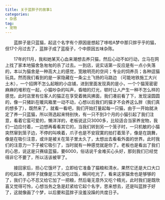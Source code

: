 ```yaml
---
title: 关于蓝胖子的故事1
categories:
- 杂感
tag:
- 宠物
---
```

&emsp;&emsp;蓝胖子是只蓝猫，起这个名字有个原因是想起了哆啦A梦中那只胖乎乎的猫，但17个月过去了，蓝胖子成了蓝瘦子，个中原因五味杂陈。

&emsp;&emsp;17年的11月，我和她某天心血来潮想去养只猫，然后心动不如行动，立马在网上找了家本地猫舍急匆匆的杀了过去。一到店，说实话第一反应是有一点小失落的，本以为猫舍是一种高大上的感觉，宽敞明亮的空间；专业的饲养员；各种逗猫玩具。然而我们看到的是一家隐藏在一条尘土飞扬的马路边
（可能地铁施工大兴土木），一个招牌不怎么起眼的小店铺，进到里面发现真的是小，一个个猫笼密密麻麻的堆积在一起，小猫吵杂的叫声，昏暗的灯光，顿时让人产生一种不怎么样的感觉。此时店里有位客人的猫正在享受着微风拂面，我们凑前看了下，发现滚圆圆的，像一只猪趴在暖风箱里一动不动，心想以后我们的猫才不会养这么胖（我们真的想多了），既然来了，就看一看吧，我们开始打量起每一只猫，由于一开始就决定了养一只蓝猫，所以筛选起来特别快，有一只不到3个月的小猫引起了我们注意，看着它蛮可爱的，懒洋洋的，老板说这只3000多，比较适合当家养宠物，我们一边应付着，一边想再看看其它的，当我们转到另一个笼子时，一只机敏的小猫突然窜到笼子边，不停的叫唤着，爪子也是不安寂寞的拍打着笼子，像是在跳舞，像是在吸引注意，或许是被关在笼子里太久了，太想出去看看外面的世界。此时我们的注意力一下子被它吸引了，当时就有一种感觉就是你了。老板也是看出了我们的心思，说这是只赛级蓝猫，要6000，俗话说千金难买心头好，那刻我们已经觉得非它不要了，所以活该被宰了。

&emsp;&emsp;接回家后，担心它饿坏了，立即给它准备了猫粮和清水，果然它还是大口大口的吃起来，那样子就像是三天没吃过饭，瞬间吃光了，看来这家猫舍也是够够的了，我们于心不忍又给它加了一把粮，然后毫无意外又吃个精光，此时我们是既欣喜又觉得可怜，心想当务之急是赶紧给它起个名字，思来想去，还是叫蓝胖子好了，这就像画了个梦，以后要和蓝胖子没羞没躁的共度日子。

